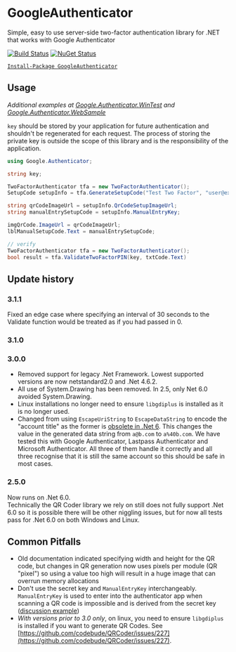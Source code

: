 # GoogleAuthenticator
Simple, easy to use server-side two-factor authentication library for .NET that works with Google Authenticator

[![Build Status](https://dev.azure.com/brandon-potter/GoogleAuthenticator/_apis/build/status/BrandonPotter.GoogleAuthenticator?branchName=master)](https://dev.azure.com/brandon-potter/GoogleAuthenticator/_build/latest?definitionId=1&branchName=master)
[![NuGet Status](https://buildstats.info/nuget/GoogleAuthenticator)](https://www.nuget.org/packages/GoogleAuthenticator/)

[`Install-Package GoogleAuthenticator`](https://www.nuget.org/packages/GoogleAuthenticator)

## Usage

*Additional examples at [Google.Authenticator.WinTest](https://github.com/BrandonPotter/GoogleAuthenticator/tree/master/Google.Authenticator.WinTest) and [Google.Authenticator.WebSample](https://github.com/BrandonPotter/GoogleAuthenticator/tree/master/Google.Authenticator.WebSample)*

`key` should be stored by your application for future authentication and shouldn't be regenerated for each request. The process of storing the private key is outside the scope of this library and is the responsibility of the application.

```csharp
using Google.Authenticator;

string key;

TwoFactorAuthenticator tfa = new TwoFactorAuthenticator();
SetupCode setupInfo = tfa.GenerateSetupCode("Test Two Factor", "user@example.com", key, false, 3);

string qrCodeImageUrl = setupInfo.QrCodeSetupImageUrl;
string manualEntrySetupCode = setupInfo.ManualEntryKey;

imgQrCode.ImageUrl = qrCodeImageUrl;
lblManualSetupCode.Text = manualEntrySetupCode;

// verify
TwoFactorAuthenticator tfa = new TwoFactorAuthenticator();
bool result = tfa.ValidateTwoFactorPIN(key, txtCode.Text)
```

## Update history

### 3.1.1
Fixed an edge case where specifying an interval of 30 seconds to the Validate function would be treated as if you had passed in 0.

### 3.1.0

### 3.0.0

- Removed support for legacy .Net Framework. Lowest supported versions are now netstandard2.0 and .Net 4.6.2.  
- All use of System.Drawing has been removed. In 2.5, only Net 6.0 avoided System.Drawing.
- Linux installations no longer need to ensure `libgdiplus` is installed as it is no longer used.
- Changed from using `EscapeUriString` to `EscapeDataString` to encode the "account title" as the former is [obsolete in .Net 6](https://docs.microsoft.com/en-us/dotnet/fundamentals/syslib-diagnostics/syslib0013). This changes the value in the generated data string from `a@b.com` to `a%40b.com`. We have tested this with Google Authenticator, Lastpass Authenticator and Microsoft Authenticator. All three of them handle it correctly and all three recognise that it is still the same account so this should be safe in most cases.

### 2.5.0

Now runs on .Net 6.0.  
Technically the QR Coder library we rely on still does not fully support .Net 6.0 so it is possible there will be other niggling issues, but for now all tests pass for .Net 6.0 on both Windows and Linux.

## Common Pitfalls

* Old documentation indicated specifying width and height for the QR code, but changes in QR generation now uses pixels per module (QR "pixel") so using a value too high will result in a huge image that can overrun memory allocations
* Don't use the secret key and `ManualEntryKey` interchangeably. `ManualEntryKey` is used to enter into the authenticator app when scanning a QR code is impossible and is derived from the secret key ([discussion example](https://github.com/BrandonPotter/GoogleAuthenticator/issues/54))
* *With versions prior to 3.0 only*, on linux, you need to ensure `libgdiplus` is installed if you want to generate QR Codes. See [https://github.com/codebude/QRCoder/issues/227](https://github.com/codebude/QRCoder/issues/227).
